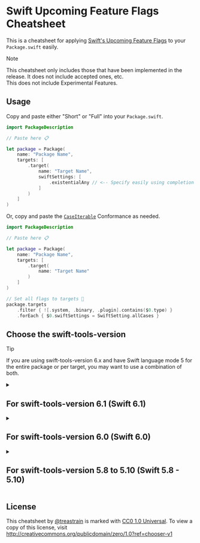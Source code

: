 # Swift Upcoming Feature Flags Cheatsheet

This is a cheatsheet for applying [Swift's Upcoming Feature Flags](https://www.swift.org/blog/using-upcoming-feature-flags) to your `Package.swift` easily.

> [!NOTE]
> This cheatsheet only includes those that have been implemented in the release. It does not include accepted ones, etc. \
> This does not include Experimental Features.

## Usage

Copy and paste either "Short" or "Full" into your `Package.swift`.

```swift
import PackageDescription

// Paste here 📋

let package = Package(
    name: "Package Name",
    targets: [
        .target(
            name: "Target Name",
            swiftSettings: [
                .existentialAny // <-- Specify easily using completion 🥳
            ]
        )
    ]
)
```

Or, copy and paste the [`CaseIterable`](https://developer.apple.com/documentation/swift/caseiterable) Conformance as needed.

```swift
import PackageDescription

// Paste here 📋

let package = Package(
    name: "Package Name",
    targets: [
        .target(
            name: "Target Name"
        )
    ]
)

// Set all flags to targets 🎉
package.targets
    .filter { ![.system, .binary, .plugin].contains($0.type) }
    .forEach { $0.swiftSettings = SwiftSetting.allCases }
```

## Choose the swift-tools-version

> [!TIP]
> If you are using swift-tools-version 6.x and have Swift language mode 5 for the entire package or per target, you may want to use a combination of both.

<details>
<summary><h2>For swift-tools-version 6.1 (Swift 6.1)</h2></summary>

### Short
```swift
import PackageDescription

extension SwiftSetting {
    static let existentialAny: Self = .enableUpcomingFeature("ExistentialAny")                      // SE-0335, Swift 5.6,  SwiftPM 5.8+
    static let internalImportsByDefault: Self = .enableUpcomingFeature("InternalImportsByDefault")  // SE-0409, Swift 6.0,  SwiftPM 6.0+
    static let memberImportVisibility: Self = .enableUpcomingFeature("MemberImportVisibility")      // SE-0444, Swift 6.1,  SwiftPM 6.1+
}
```

#### [`CaseIterable`](https://developer.apple.com/documentation/swift/caseiterable) Conformance

```swift
extension SwiftSetting: @retroactive CaseIterable {
    public static var allCases: [Self] {[.existentialAny, .internalImportsByDefault, .memberImportVisibility]}
}
```

### Full

```swift
import PackageDescription

extension SwiftSetting {
    /// Introduce existential `any`
    /// - Version: Swift 5.6
    /// - Since: SwiftPM 5.8
    /// - SeeAlso: [SE-0335: Introduce existential `any`](https://github.com/swiftlang/swift-evolution/blob/main/proposals/0335-existential-any.md)
    static let existentialAny: Self = .enableUpcomingFeature("ExistentialAny")
    /// Access-level modifiers on import declarations
    /// - Version: Swift 6.0
    /// - Since: SwiftPM 6.0
    /// - SeeAlso: [SE-0409: Access-level modifiers on import declarations](https://github.com/swiftlang/swift-evolution/blob/main/proposals/0409-access-level-on-imports.md)
    static let internalImportsByDefault: Self = .enableUpcomingFeature("InternalImportsByDefault")
    /// Member import visibility
    /// - Version: Swift 6.1
    /// - Since: SwiftPM 6.1
    /// - SeeAlso: [SE-0444: Member import visibility](https://github.com/swiftlang/swift-evolution/blob/main/proposals/0444-member-import-visibility.md)
    static let memberImportVisibility: Self = .enableUpcomingFeature("MemberImportVisibility")
}
```

#### [`CaseIterable`](https://developer.apple.com/documentation/swift/caseiterable) Conformance

```swift
extension SwiftSetting: @retroactive CaseIterable {
    public static var allCases: [Self] {
        [
            .existentialAny,
            .internalImportsByDefault,
            .memberImportVisibility,
        ]
    }
}
```

</details>

<details>
<summary><h2>For swift-tools-version 6.0 (Swift 6.0)</h2></summary>

### Short
```swift
import PackageDescription

extension SwiftSetting {
    static let existentialAny: Self = .enableUpcomingFeature("ExistentialAny")                      // SE-0335, Swift 5.6,  SwiftPM 5.8+
    static let internalImportsByDefault: Self = .enableUpcomingFeature("InternalImportsByDefault")  // SE-0409, Swift 6.0,  SwiftPM 6.0+
}
```

#### [`CaseIterable`](https://developer.apple.com/documentation/swift/caseiterable) Conformance

```swift
extension SwiftSetting: @retroactive CaseIterable {
    public static var allCases: [Self] {[.existentialAny, .internalImportsByDefault]}
}
```

### Full

```swift
import PackageDescription

extension SwiftSetting {
    /// Introduce existential `any`
    /// - Version: Swift 5.6
    /// - Since: SwiftPM 5.8
    /// - SeeAlso: [SE-0335: Introduce existential `any`](https://github.com/apple/swift-evolution/blob/main/proposals/0335-existential-any.md)
    static let existentialAny: Self = .enableUpcomingFeature("ExistentialAny")
    /// Access-level modifiers on import declarations
    /// - Version: Swift 6.0
    /// - Since: SwiftPM 6.0
    /// - SeeAlso: [SE-0409: Access-level modifiers on import declarations](https://github.com/swiftlang/swift-evolution/blob/main/proposals/0409-access-level-on-imports.md)
    static let internalImportsByDefault: Self = .enableUpcomingFeature("InternalImportsByDefault")
}
```

#### [`CaseIterable`](https://developer.apple.com/documentation/swift/caseiterable) Conformance

```swift
extension SwiftSetting: @retroactive CaseIterable {
    public static var allCases: [Self] {
        [
            .existentialAny,
            .internalImportsByDefault,
        ]
    }
}
```

</details>

<details>
<summary><h2>For swift-tools-version 5.8 to 5.10 (Swift 5.8 - 5.10)</h2></summary>

### Short
```swift
import PackageDescription

extension SwiftSetting {
    static let forwardTrailingClosures: Self = .enableUpcomingFeature("ForwardTrailingClosures")              // SE-0286, Swift 5.3,  SwiftPM 5.8+
    static let existentialAny: Self = .enableUpcomingFeature("ExistentialAny")                                // SE-0335, Swift 5.6,  SwiftPM 5.8+
    static let bareSlashRegexLiterals: Self = .enableUpcomingFeature("BareSlashRegexLiterals")                // SE-0354, Swift 5.7,  SwiftPM 5.8+
    static let conciseMagicFile: Self = .enableUpcomingFeature("ConciseMagicFile")                            // SE-0274, Swift 5.8,  SwiftPM 5.8+
    static let importObjcForwardDeclarations: Self = .enableUpcomingFeature("ImportObjcForwardDeclarations")  // SE-0384, Swift 5.9,  SwiftPM 5.9+
    static let disableOutwardActorInference: Self = .enableUpcomingFeature("DisableOutwardActorInference")    // SE-0401, Swift 5.9,  SwiftPM 5.9+
    static let deprecateApplicationMain: Self = .enableUpcomingFeature("DeprecateApplicationMain")            // SE-0383, Swift 5.10, SwiftPM 5.10+
    static let isolatedDefaultValues: Self = .enableUpcomingFeature("IsolatedDefaultValues")                  // SE-0411, Swift 5.10, SwiftPM 5.10+
    static let globalConcurrency: Self = .enableUpcomingFeature("GlobalConcurrency")                          // SE-0412, Swift 5.10, SwiftPM 5.10+
}
```

#### [`CaseIterable`](https://developer.apple.com/documentation/swift/caseiterable) Conformance

```swift
extension SwiftSetting: CaseIterable {
    public static var allCases: [Self] {[.forwardTrailingClosures, .existentialAny, .bareSlashRegexLiterals, .conciseMagicFile, .importObjcForwardDeclarations, .disableOutwardActorInference, .deprecateApplicationMain, .isolatedDefaultValues, .globalConcurrency]}
}
```

### Full

```swift
import PackageDescription

extension SwiftSetting {
    /// Forward-scan matching for trailing closures
    /// - Version: Swift 5.3
    /// - Since: SwiftPM 5.8
    /// - SeeAlso: [SE-0286: Forward-scan matching for trailing closures](https://github.com/apple/swift-evolution/blob/main/proposals/0286-forward-scan-trailing-closures.md)
    static let forwardTrailingClosures: Self = .enableUpcomingFeature("ForwardTrailingClosures")
    /// Introduce existential `any`
    /// - Version: Swift 5.6
    /// - Since: SwiftPM 5.8
    /// - SeeAlso: [SE-0335: Introduce existential `any`](https://github.com/apple/swift-evolution/blob/main/proposals/0335-existential-any.md)
    static let existentialAny: Self = .enableUpcomingFeature("ExistentialAny")
    /// Regex Literals
    /// - Version: Swift 5.7
    /// - Since: SwiftPM 5.8
    /// - SeeAlso: [SE-0354: Regex Literals](https://github.com/apple/swift-evolution/blob/main/proposals/0354-regex-literals.md)
    static let bareSlashRegexLiterals: Self = .enableUpcomingFeature("BareSlashRegexLiterals")
    /// Concise magic file names
    /// - Version: Swift 5.8
    /// - Since: SwiftPM 5.8
    /// - SeeAlso: [SE-0274: Concise magic file names](https://github.com/apple/swift-evolution/blob/main/proposals/0274-magic-file.md)
    static let conciseMagicFile: Self = .enableUpcomingFeature("ConciseMagicFile")
    /// Importing Forward Declared Objective-C Interfaces and Protocols
    /// - Version: Swift 5.9
    /// - Since: SwiftPM 5.9
    /// - SeeAlso: [SE-0384: Importing Forward Declared Objective-C Interfaces and Protocols](https://github.com/apple/swift-evolution/blob/main/proposals/0384-importing-forward-declared-objc-interfaces-and-protocols.md)
    static let importObjcForwardDeclarations: Self = .enableUpcomingFeature("ImportObjcForwardDeclarations")
    /// Remove Actor Isolation Inference caused by Property Wrappers
    /// - Version: Swift 5.9
    /// - Since: SwiftPM 5.9
    /// - SeeAlso: [SE-0401: Remove Actor Isolation Inference caused by Property Wrappers](https://github.com/apple/swift-evolution/blob/main/proposals/0401-remove-property-wrapper-isolation.md)
    static let disableOutwardActorInference: Self = .enableUpcomingFeature("DisableOutwardActorInference")
    /// Deprecate `@UIApplicationMain` and `@NSApplicationMain`
    /// - Version: Swift 5.10
    /// - Since: SwiftPM 5.10
    /// - SeeAlso: [SE-0383: Deprecate `@UIApplicationMain` and `@NSApplicationMain`](https://github.com/apple/swift-evolution/blob/main/proposals/0383-deprecate-uiapplicationmain-and-nsapplicationmain.md)
    static let deprecateApplicationMain: Self = .enableUpcomingFeature("DeprecateApplicationMain")
    /// Isolated default value expressions
    /// - Version: Swift 5.10
    /// - Since: SwiftPM 5.10
    /// - SeeAlso: [SE-0411: Isolated default value expressions](https://github.com/apple/swift-evolution/blob/main/proposals/0411-isolated-default-values.md)
    static let isolatedDefaultValues: Self = .enableUpcomingFeature("IsolatedDefaultValues")
    /// Strict concurrency for global variables
    /// - Version: Swift 5.10
    /// - Since: SwiftPM 5.10
    /// - SeeAlso: [SE-0412: Strict concurrency for global variables](https://github.com/apple/swift-evolution/blob/main/proposals/0412-strict-concurrency-for-global-variables.md)
    static let globalConcurrency: Self = .enableUpcomingFeature("GlobalConcurrency")
}
```

#### [`CaseIterable`](https://developer.apple.com/documentation/swift/caseiterable) Conformance

```swift
extension SwiftSetting: CaseIterable {
    public static var allCases: [Self] {
        [
            .forwardTrailingClosures,
            .existentialAny,
            .bareSlashRegexLiterals,
            .conciseMagicFile,
            .importObjcForwardDeclarations,
            .disableOutwardActorInference,
            .deprecateApplicationMain,
            .isolatedDefaultValues,
            .globalConcurrency,
        ]
    }
}
```

</details>

## License

This cheatsheet by [@treastrain](https://github.com/treastrain) is marked with [CC0 1.0 Universal](http://creativecommons.org/publicdomain/zero/1.0?ref=chooser-v1). To view a copy of this license, visit http://creativecommons.org/publicdomain/zero/1.0?ref=chooser-v1
